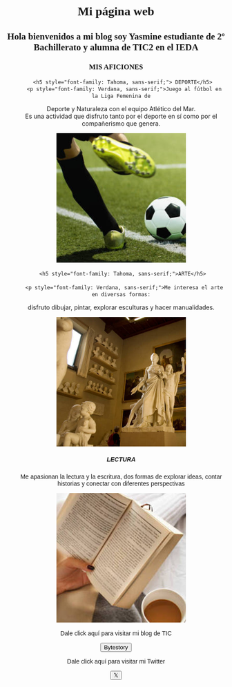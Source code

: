 <html>
<body style="background-image: url('abstract-rainbow-6296890.jpg');
 background-repeat: no-repeat; 
 background-size: cover; 
 background-position: center;">
<head>  
 <center> <h1 style="font-family: Copperplate, Papyrus, fantasy;">Mi página web</h1>

  
<h2 style="font-family: Copperplate, Papyrus, fantasy;">Hola bienvenidos a mi blog soy Yasmine estudiante de 2º Bachillerato y alumna de TIC2 en el IEDA</h2>
  
  <h3 style="font-family: Copperplate, Papyrus, fantasy;">MIS AFICIONES</h3>
 
  
  <center> 
  <ul>
 
     <h5 style="font-family: Tahoma, sans-serif;"> DEPORTE</h5>
      <p style="font-family: Verdana, sans-serif;">Juego al fútbol en la Liga Femenina de
Deporte y Naturaleza con el equipo
Atlético del Mar. <br> Es una actividad que
disfruto tanto por el deporte en sí como
por el compañerismo que genera.  </p>  <center><img src="oie_IyJGlSTt8HzN.jpg" 
style="width: 300px; height: 300px; object-fit: cover;"></center>
   
      
     <h5 style="font-family: Tahoma, sans-serif;">ARTE</h5>
	
      <p style="font-family: Verdana, sans-serif;">Me interesa el arte en diversas formas:
disfruto dibujar, pintar, explorar esculturas
y hacer manualidades.</p> <center> <img src="oie_t1cBrH3tBNEs.jpg"
style="width: 300px; height: 300px; object-fit: cover;"> </center>
   
<h5 style="font-family: Tahoma, sans-serif;"> LECTURA</h5>
      <p style="font-family: Verdana, sans-serif;">Me apasionan la lectura y la escritura, dos
formas de explorar ideas, contar historias
y conectar con diferentes perspectivas </p> <center><img src="oie_od9VYK9XMXGx.jpg"
style="width: 300px; height: 300px; object-fit: cover;"></center>
  
  </ul>
  </center>
  <p style="font-family: Tahoma, sans-serif;">Dale click aquí para visitar mi blog de TIC</p>
  <p style="font-family: Verdana, sans-serif;"><a href="https://bytestory1.wordpress.com/"><button>Bytestory</button></a></p>
  <p style="font-family: Tahoma, sans-serif;">Dale click aquí para visitar mi Twitter </p>
  <p><a href="https://x.com/ByteStory_"><button>𝕏</button></a></p>
